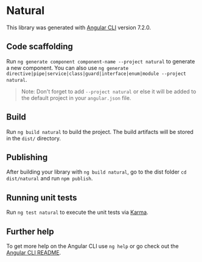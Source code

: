 # Natural

This library was generated with [Angular CLI](https://github.com/angular/angular-cli) version 7.2.0.

## Code scaffolding

Run `ng generate component component-name --project natural` to generate a new component. You can also use `ng generate directive|pipe|service|class|guard|interface|enum|module --project natural`.

> Note: Don't forget to add `--project natural` or else it will be added to the default project in your `angular.json` file.

## Build

Run `ng build natural` to build the project. The build artifacts will be stored in the `dist/` directory.

## Publishing

After building your library with `ng build natural`, go to the dist folder `cd dist/natural` and run `npm publish`.

## Running unit tests

Run `ng test natural` to execute the unit tests via [Karma](https://karma-runner.github.io).

## Further help

To get more help on the Angular CLI use `ng help` or go check out the [Angular CLI README](https://github.com/angular/angular-cli/blob/master/README.md).
